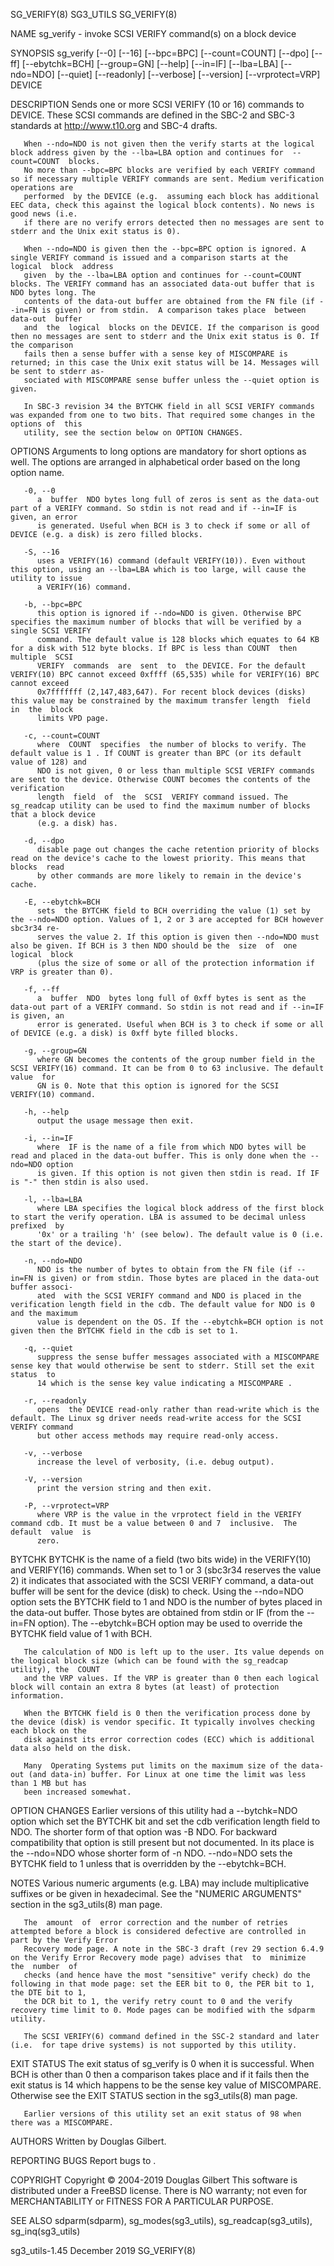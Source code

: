 SG_VERIFY(8)								   SG3_UTILS								  SG_VERIFY(8)

NAME
       sg_verify - invoke SCSI VERIFY command(s) on a block device

SYNOPSIS
       sg_verify  [--0]	 [--16]	 [--bpc=BPC]  [--count=COUNT] [--dpo] [--ff] [--ebytchk=BCH] [--group=GN] [--help] [--in=IF] [--lba=LBA] [--ndo=NDO] [--quiet]
       [--readonly] [--verbose] [--version] [--vrprotect=VRP] DEVICE

DESCRIPTION
       Sends one or more SCSI VERIFY (10 or 16) commands to DEVICE. These SCSI commands are defined in the SBC-2 and SBC-3 standards at http://www.t10.org and
       SBC-4 drafts.

       When --ndo=NDO is not given then the verify starts at the logical block address given by the --lba=LBA option and continues for	--count=COUNT  blocks.
       No more than --bpc=BPC blocks are verified by each VERIFY command so if necessary multiple VERIFY commands are sent. Medium verification operations are
       performed  by the DEVICE (e.g.  assuming each block has additional EEC data, check this against the logical block contents). No news is good news (i.e.
       if there are no verify errors detected then no messages are sent to stderr and the Unix exit status is 0).

       When --ndo=NDO is given then the --bpc=BPC option is ignored. A single VERIFY command is issued and a comparison starts at the  logical	block  address
       given  by the --lba=LBA option and continues for --count=COUNT blocks. The VERIFY command has an associated data-out buffer that is NDO bytes long. The
       contents of the data-out buffer are obtained from the FN file (if --in=FN is given) or from stdin.  A comparison takes place  between  data-out	buffer
       and  the	 logical  blocks on the DEVICE. If the comparison is good then no messages are sent to stderr and the Unix exit status is 0. If the comparison
       fails then a sense buffer with a sense key of MISCOMPARE is returned; in this case the Unix exit status will be 14. Messages will be sent to stderr as‐
       sociated with MISCOMPARE sense buffer unless the --quiet option is given.

       In SBC-3 revision 34 the BYTCHK field in all SCSI VERIFY commands was expanded from one to two bits. That required some changes in the options of  this
       utility, see the section below on OPTION CHANGES.

OPTIONS
       Arguments to long options are mandatory for short options as well.  The options are arranged in alphabetical order based on the long option name.

       -0, --0
	      a	 buffer	 NDO bytes long full of zeros is sent as the data-out part of a VERIFY command. So stdin is not read and if --in=IF is given, an error
	      is generated. Useful when BCH is 3 to check if some or all of DEVICE (e.g. a disk) is zero filled blocks.

       -S, --16
	      uses a VERIFY(16) command (default VERIFY(10)). Even without this option, using an --lba=LBA which is too large, will cause the utility to issue
	      a VERIFY(16) command.

       -b, --bpc=BPC
	      this option is ignored if --ndo=NDO is given. Otherwise BPC specifies the maximum number of blocks that will be verified by a single SCSI VERIFY
	      command. The default value is 128 blocks which equates to 64 KB for a disk with 512 byte blocks. If BPC is less than COUNT  then	multiple  SCSI
	      VERIFY  commands	are  sent  to  the DEVICE. For the default VERIFY(10) BPC cannot exceed 0xffff (65,535) while for VERIFY(16) BPC cannot exceed
	      0x7fffffff (2,147,483,647). For recent block devices (disks) this value may be constrained by the maximum transfer length	 field	in  the	 block
	      limits VPD page.

       -c, --count=COUNT
	      where  COUNT  specifies  the number of blocks to verify. The default value is 1 . If COUNT is greater than BPC (or its default value of 128) and
	      NDO is not given, 0 or less than multiple SCSI VERIFY commands are sent to the device. Otherwise COUNT becomes the contents of the  verification
	      length  field  of	 the  SCSI  VERIFY command issued. The sg_readcap utility can be used to find the maximum number of blocks that a block device
	      (e.g. a disk) has.

       -d, --dpo
	      disable page out changes the cache retention priority of blocks read on the device's cache to the lowest priority. This means that  blocks  read
	      by other commands are more likely to remain in the device's cache.

       -E, --ebytchk=BCH
	      sets  the BYTCHK field to BCH overriding the value (1) set by the --ndo=NDO option. Values of 1, 2 or 3 are accepted for BCH however sbc3r34 re‐
	      serves the value 2. If this option is given then --ndo=NDO must also be given. If BCH is 3 then NDO should be the	 size  of  one	logical	 block
	      (plus the size of some or all of the protection information if VRP is greater than 0).

       -f, --ff
	      a	 buffer	 NDO  bytes long full of 0xff bytes is sent as the data-out part of a VERIFY command. So stdin is not read and if --in=IF is given, an
	      error is generated. Useful when BCH is 3 to check if some or all of DEVICE (e.g. a disk) is 0xff byte filled blocks.

       -g, --group=GN
	      where GN becomes the contents of the group number field in the SCSI VERIFY(16) command. It can be from 0 to 63 inclusive. The default value  for
	      GN is 0. Note that this option is ignored for the SCSI VERIFY(10) command.

       -h, --help
	      output the usage message then exit.

       -i, --in=IF
	      where  IF is the name of a file from which NDO bytes will be read and placed in the data-out buffer. This is only done when the --ndo=NDO option
	      is given. If this option is not given then stdin is read. If IF is "-" then stdin is also used.

       -l, --lba=LBA
	      where LBA specifies the logical block address of the first block to start the verify operation. LBA is assumed to be decimal unless prefixed  by
	      '0x' or a trailing 'h' (see below). The default value is 0 (i.e. the start of the device).

       -n, --ndo=NDO
	      NDO is the number of bytes to obtain from the FN file (if --in=FN is given) or from stdin. Those bytes are placed in the data-out buffer associ‐
	      ated  with the SCSI VERIFY command and NDO is placed in the verification length field in the cdb. The default value for NDO is 0 and the maximum
	      value is dependent on the OS. If the --ebytchk=BCH option is not given then the BYTCHK field in the cdb is set to 1.

       -q, --quiet
	      suppress the sense buffer messages associated with a MISCOMPARE sense key that would otherwise be sent to stderr. Still set the exit  status  to
	      14 which is the sense key value indicating a MISCOMPARE .

       -r, --readonly
	      opens  the DEVICE read-only rather than read-write which is the default. The Linux sg driver needs read-write access for the SCSI VERIFY command
	      but other access methods may require read-only access.

       -v, --verbose
	      increase the level of verbosity, (i.e. debug output).

       -V, --version
	      print the version string and then exit.

       -P, --vrprotect=VRP
	      where VRP is the value in the vrprotect field in the VERIFY command cdb. It must be a value between 0 and 7  inclusive.  The  default  value  is
	      zero.

BYTCHK
       BYTCHK is the name of a field (two bits wide) in the VERIFY(10) and VERIFY(16) commands. When set to 1 or 3 (sbc3r34 reserves the value 2) it indicates
       that associated with the SCSI VERIFY command, a data-out buffer will be sent for the device (disk) to check. Using the --ndo=NDO option sets the BYTCHK
       field  to  1  and  NDO  is  the number of bytes placed in the data-out buffer. Those bytes are obtained from stdin or IF (from the --in=FN option). The
       --ebytchk=BCH option may be used to override the BYTCHK field value of 1 with BCH.

       The calculation of NDO is left up to the user. Its value depends on the logical block size (which can be found with the sg_readcap utility), the	 COUNT
       and the VRP values. If the VRP is greater than 0 then each logical block will contain an extra 8 bytes (at least) of protection information.

       When the BYTCHK field is 0 then the verification process done by the device (disk) is vendor specific. It typically involves checking each block on the
       disk against its error correction codes (ECC) which is additional data also held on the disk.

       Many  Operating Systems put limits on the maximum size of the data-out (and data-in) buffer. For Linux at one time the limit was less than 1 MB but has
       been increased somewhat.

OPTION CHANGES
       Earlier versions of this utility had a --bytchk=NDO option which set the BYTCHK bit and set the cdb verification length field to NDO.  The shorter form
       of that option was -B NDO. For backward compatibility that option is still present but not documented. In its place is the --ndo=NDO whose shorter form
       of -n NDO.  --ndo=NDO sets the BYTCHK field to 1 unless that is overridden by the --ebytchk=BCH.

NOTES
       Various numeric arguments (e.g. LBA) may include multiplicative suffixes or be given in	hexadecimal.  See  the	"NUMERIC  ARGUMENTS"  section  in  the
       sg3_utils(8) man page.

       The  amount  of	error correction and the number of retries attempted before a block is considered defective are controlled in part by the Verify Error
       Recovery mode page. A note in the SBC-3 draft (rev 29 section 6.4.9 on the Verify Error Recovery mode page) advises that	 to  minimize  the  number  of
       checks (and hence have the most "sensitive" verify check) do the following in that mode page: set the EER bit to 0, the PER bit to 1, the DTE bit to 1,
       the DCR bit to 1, the verify retry count to 0 and the verify recovery time limit to 0. Mode pages can be modified with the sdparm utility.

       The SCSI VERIFY(6) command defined in the SSC-2 standard and later (i.e.	 for tape drive systems) is not supported by this utility.

EXIT STATUS
       The exit status of sg_verify is 0 when it is successful. When BCH is other than 0 then a comparison takes place and if it fails then the exit status is
       14 which happens to be the sense key value of MISCOMPARE.  Otherwise see the EXIT STATUS section in the sg3_utils(8) man page.

       Earlier versions of this utility set an exit status of 98 when there was a MISCOMPARE.

AUTHORS
       Written by Douglas Gilbert.

REPORTING BUGS
       Report bugs to <dgilbert at interlog dot com>.

COPYRIGHT
       Copyright © 2004-2019 Douglas Gilbert
       This software is distributed under a FreeBSD license. There is NO warranty; not even for MERCHANTABILITY or FITNESS FOR A PARTICULAR PURPOSE.

SEE ALSO
       sdparm(sdparm), sg_modes(sg3_utils), sg_readcap(sg3_utils), sg_inq(sg3_utils)

sg3_utils-1.45								 December 2019								  SG_VERIFY(8)

